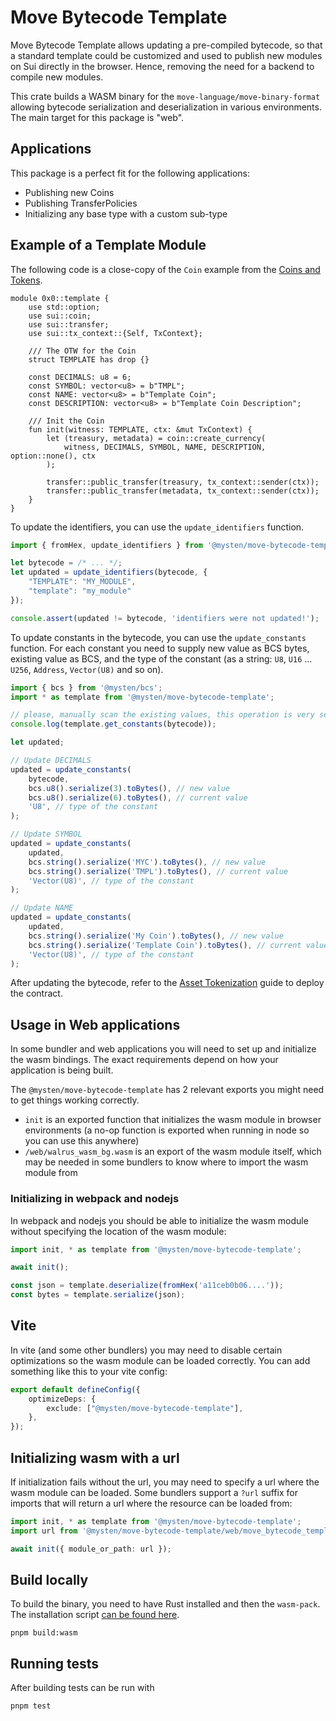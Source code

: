 # Move Bytecode Template

Move Bytecode Template allows updating a pre-compiled bytecode, so that a standard template could be
customized and used to publish new modules on Sui directly in the browser. Hence, removing the need
for a backend to compile new modules.

This crate builds a WASM binary for the `move-language/move-binary-format` allowing bytecode
serialization and deserialization in various environments. The main target for this package is
"web".

## Applications

This package is a perfect fit for the following applications:

- Publishing new Coins
- Publishing TransferPolicies
- Initializing any base type with a custom sub-type

## Example of a Template Module

The following code is a close-copy of the `Coin` example from the
[Coins and Tokens](https://docs.sui.io/guides/developer/coin).

```move
module 0x0::template {
    use std::option;
    use sui::coin;
    use sui::transfer;
    use sui::tx_context::{Self, TxContext};

    /// The OTW for the Coin
    struct TEMPLATE has drop {}

    const DECIMALS: u8 = 6;
    const SYMBOL: vector<u8> = b"TMPL";
    const NAME: vector<u8> = b"Template Coin";
    const DESCRIPTION: vector<u8> = b"Template Coin Description";

    /// Init the Coin
    fun init(witness: TEMPLATE, ctx: &mut TxContext) {
        let (treasury, metadata) = coin::create_currency(
            witness, DECIMALS, SYMBOL, NAME, DESCRIPTION, option::none(), ctx
        );

        transfer::public_transfer(treasury, tx_context::sender(ctx));
        transfer::public_transfer(metadata, tx_context::sender(ctx));
    }
}
```

To update the identifiers, you can use the `update_identifiers` function.

```ts
import { fromHex, update_identifiers } from '@mysten/move-bytecode-template';

let bytecode = /* ... */;
let updated = update_identifiers(bytecode, {
    "TEMPLATE": "MY_MODULE",
    "template": "my_module"
});

console.assert(updated != bytecode, 'identifiers were not updated!');
```

To update constants in the bytecode, you can use the `update_constants` function. For each constant
you need to supply new value as BCS bytes, existing value as BCS, and the type of the constant (as a
string: `U8`, `U16` ... `U256`, `Address`, `Vector(U8)` and so on).

```ts
import { bcs } from '@mysten/bcs';
import * as template from '@mysten/move-bytecode-template';

// please, manually scan the existing values, this operation is very sensitive
console.log(template.get_constants(bytecode));

let updated;

// Update DECIMALS
updated = update_constants(
	bytecode,
	bcs.u8().serialize(3).toBytes(), // new value
	bcs.u8().serialize(6).toBytes(), // current value
	'U8', // type of the constant
);

// Update SYMBOL
updated = update_constants(
	updated,
	bcs.string().serialize('MYC').toBytes(), // new value
	bcs.string().serialize('TMPL').toBytes(), // current value
	'Vector(U8)', // type of the constant
);

// Update NAME
updated = update_constants(
	updated,
	bcs.string().serialize('My Coin').toBytes(), // new value
	bcs.string().serialize('Template Coin').toBytes(), // current value
	'Vector(U8)', // type of the constant
);
```

After updating the bytecode, refer to the
[Asset Tokenization](https://docs.sui.io/guides/developer/nft/asset-tokenization#closer-view-of-the-template-module)
guide to deploy the contract.

## Usage in Web applications

In some bundler and web applications you will need to set up and initialize the wasm bindings. The
exact requirements depend on how your application is being built.

The `@mysten/move-bytecode-template` has 2 relevant exports you might need to get things working
correctly.

- `init` is an exported function that initializes the wasm module in browser environments (a no-op
  function is exported when running in node so you can use this anywhere)
- `/web/walrus_wasm_bg.wasm` is an export of the wasm module itself, which may be needed in some
  bundlers to know where to import the wasm module from

### Initializing in webpack and nodejs

In webpack and nodejs you should be able to initialize the wasm module without specifying the
location of the wasm module:

```ts
import init, * as template from '@mysten/move-bytecode-template';

await init();

const json = template.deserialize(fromHex('a11ceb0b06....'));
const bytes = template.serialize(json);
```

## Vite

In vite (and some other bundlers) you may need to disable certain optimizations so the wasm module
can be loaded correctly. You can add something like this to your vite config:

```ts
export default defineConfig({
	optimizeDeps: {
		exclude: ["@mysten/move-bytecode-template"],
	},
});
```

## Initializing wasm with a url

If initialization fails without the url, you may need to specify a url where the wasm module can be
loaded. Some bundlers support a `?url` suffix for imports that will return a url where the resource
can be loaded from:

```ts
import init, * as template from '@mysten/move-bytecode-template';
import url from '@mysten/move-bytecode-template/web/move_bytecode_template_bg.wasm?url';

await init({ module_or_path: url });
```

## Build locally

To build the binary, you need to have Rust installed and then the `wasm-pack`. The installation
script [can be found here](https://rustwasm.github.io/wasm-pack/).

```
pnpm build:wasm
```

## Running tests

After building tests can be run with

```
pnpm test
```
